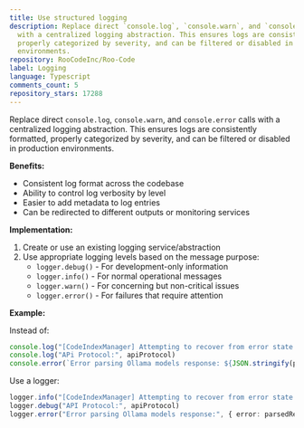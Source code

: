 ```yaml
---
title: Use structured logging
description: Replace direct `console.log`, `console.warn`, and `console.error` calls
  with a centralized logging abstraction. This ensures logs are consistently formatted,
  properly categorized by severity, and can be filtered or disabled in production
  environments.
repository: RooCodeInc/Roo-Code
label: Logging
language: Typescript
comments_count: 5
repository_stars: 17288
---
```


Replace direct `console.log`, `console.warn`, and `console.error` calls with a centralized logging abstraction. This ensures logs are consistently formatted, properly categorized by severity, and can be filtered or disabled in production environments.

**Benefits:**
- Consistent log format across the codebase
- Ability to control log verbosity by level
- Easier to add metadata to log entries
- Can be redirected to different outputs or monitoring services

**Implementation:**
1. Create or use an existing logging service/abstraction
2. Use appropriate logging levels based on the message purpose:
   - `logger.debug()` - For development-only information
   - `logger.info()` - For normal operational messages
   - `logger.warn()` - For concerning but non-critical issues
   - `logger.error()` - For failures that require attention

**Example:**

Instead of:
```typescript
console.log("[CodeIndexManager] Attempting to recover from error state before starting indexing.")
console.log("APi Protocol:", apiProtocol)
console.error(`Error parsing Ollama models response: ${JSON.stringify(parsedResponse.error, null, 2)}`)
```

Use a logger:
```typescript
logger.info("[CodeIndexManager] Attempting to recover from error state before starting indexing.")
logger.debug("API Protocol:", apiProtocol)
logger.error("Error parsing Ollama models response:", { error: parsedResponse.error })
```